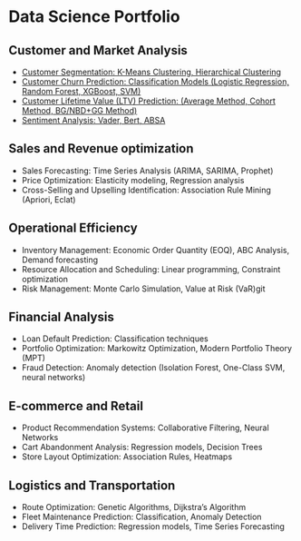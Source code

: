 # Data Science Portfolio

## Customer and Market Analysis
- [Customer Segmentation: K-Means Clustering, Hierarchical Clustering](https://github.com/austindbirch/data_science_cheatsheet/blob/master/1%3A%20Customer%20and%20Market%20Analysis/Customer%20Segmentation/customer_segmentation.ipynb)
- [Customer Churn Prediction: Classification Models (Logistic Regression, Random Forest, XGBoost, SVM)](https://github.com/austindbirch/data_science_cheatsheet/blob/master/1%3A%20Customer%20and%20Market%20Analysis/Churn%20Prediction/churn_prediction.ipynb)
- [Customer Lifetime Value (LTV) Prediction: (Average Method, Cohort Method, BG/NBD+GG Method)](https://github.com/austindbirch/data_science_cheatsheet/blob/master/1%3A%20Customer%20and%20Market%20Analysis/Lifetime%20Value/ltv_prediction.ipynb)
- [Sentiment Analysis: Vader, Bert, ABSA](https://github.com/austindbirch/data_science_cheatsheet/blob/e7bbf4e8548cb42c77b1f921bd4eb755d2876c35/1%3A%20Customer%20and%20Market%20Analysis/Sentiment%20Analysis/sentiment_analysis.ipynb)

## Sales and Revenue optimization
- Sales Forecasting: Time Series Analysis (ARIMA, SARIMA, Prophet)
- Price Optimization: Elasticity modeling, Regression analysis
- Cross-Selling and Upselling Identification: Association Rule Mining (Apriori, Eclat)

## Operational Efficiency
- Inventory Management: Economic Order Quantity (EOQ), ABC Analysis, Demand forecasting
- Resource Allocation and Scheduling: Linear programming, Constraint optimization
- Risk Management: Monte Carlo Simulation, Value at Risk (VaR)git

## Financial Analysis
- Loan Default Prediction: Classification techniques
- Portfolio Optimization: Markowitz Optimization, Modern Portfolio Theory (MPT)
- Fraud Detection: Anomaly detection (Isolation Forest, One-Class SVM, neural networks)

## E-commerce and Retail
- Product Recommendation Systems: Collaborative Filtering, Neural Networks
- Cart Abandonment Analysis: Regression models, Decision Trees
- Store Layout Optimization: Association Rules, Heatmaps

## Logistics and Transportation
- Route Optimization: Genetic Algorithms, Dijkstra’s Algorithm
- Fleet Maintenance Prediction: Classification, Anomaly Detection
- Delivery Time Prediction: Regression models, Time Series Forecasting